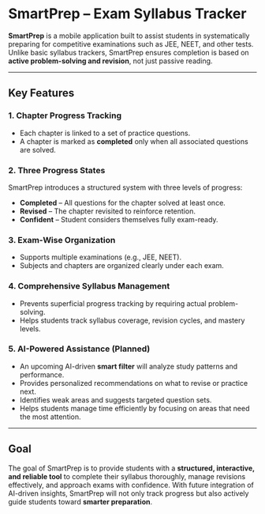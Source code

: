 # SmartPrep – Exam Syllabus Tracker  

**SmartPrep** is a mobile application built to assist students in systematically preparing for competitive examinations such as JEE, NEET, and other tests. Unlike basic syllabus trackers, SmartPrep ensures completion is based on **active problem-solving and revision**, not just passive reading.  

---

## Key Features  

### 1. Chapter Progress Tracking  
- Each chapter is linked to a set of practice questions.  
- A chapter is marked as **completed** only when all associated questions are solved.  

### 2. Three Progress States  
SmartPrep introduces a structured system with three levels of progress:  
- **Completed** – All questions for the chapter solved at least once.  
- **Revised** – The chapter revisited to reinforce retention.  
- **Confident** – Student considers themselves fully exam-ready.  

### 3. Exam-Wise Organization  
- Supports multiple examinations (e.g., JEE, NEET).  
- Subjects and chapters are organized clearly under each exam.  

### 4. Comprehensive Syllabus Management  
- Prevents superficial progress tracking by requiring actual problem-solving.  
- Helps students track syllabus coverage, revision cycles, and mastery levels.  

### 5. AI-Powered Assistance (Planned)  
- An upcoming AI-driven **smart filter** will analyze study patterns and performance.  
- Provides personalized recommendations on what to revise or practice next.  
- Identifies weak areas and suggests targeted question sets.  
- Helps students manage time efficiently by focusing on areas that need the most attention.  

---

## Goal  

The goal of SmartPrep is to provide students with a **structured, interactive, and reliable tool** to complete their syllabus thoroughly, manage revisions effectively, and approach exams with confidence. With future integration of AI-driven insights, SmartPrep will not only track progress but also actively guide students toward **smarter preparation**.  
